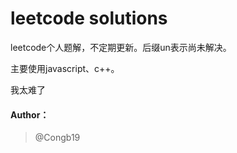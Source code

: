# leetcode solutions

leetcode个人题解，不定期更新。后缀un表示尚未解决。

主要使用javascript、c++。

我太难了

#### Author：

> @Congb19
